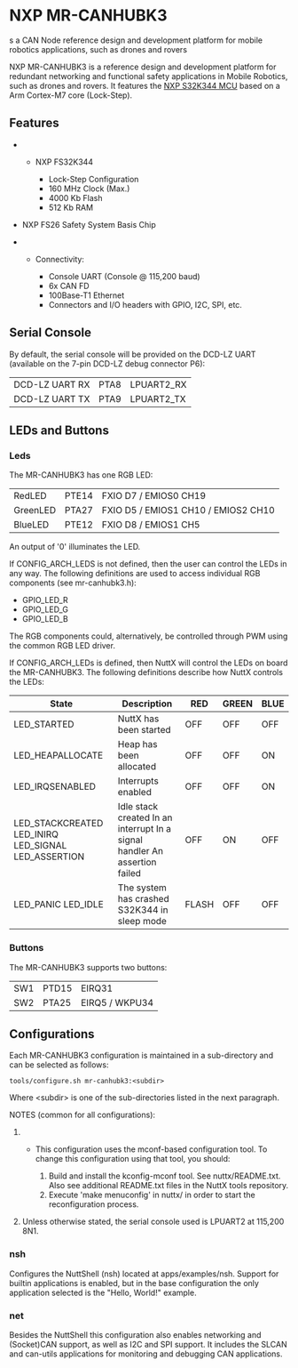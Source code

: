 # NXP MR-CANHUBK3

s a CAN Node reference design and development platform for mobile
robotics applications, such as drones and rovers

NXP MR-CANHUBK3 is a reference design and development platform for
redundant networking and functional safety applications in Mobile
Robotics, such as drones and rovers. It features the [NXP S32K344
MCU](https://www.nxp.com/products/processors-and-microcontrollers/s32-automotive-platform/s32k-general-purpose-mcus/s32k3-microcontrollers-for-general-purpose:S32K3)
based on a Arm Cortex-M7 core (Lock-Step).

## Features

  -   - NXP FS32K344
        
          - Lock-Step Configuration
          - 160 MHz Clock (Max.)
          - 4000 Kb Flash
          - 512 Kb RAM

  - NXP FS26 Safety System Basis Chip

  -   - Connectivity:
        
          - Console UART (Console @ 115,200 baud)
          - 6x CAN FD
          - 100Base-T1 Ethernet
          - Connectors and I/O headers with GPIO, I2C, SPI, etc.

## Serial Console

By default, the serial console will be provided on the DCD-LZ UART
(available on the 7-pin DCD-LZ debug connector P6):

|                |      |             |
| -------------- | ---- | ----------- |
| DCD-LZ UART RX | PTA8 | LPUART2\_RX |
| DCD-LZ UART TX | PTA9 | LPUART2\_TX |

## LEDs and Buttons

### Leds

The MR-CANHUBK3 has one RGB LED:

|          |       |                                     |
| -------- | ----- | ----------------------------------- |
| RedLED   | PTE14 | FXIO D7 / EMIOS0 CH19               |
| GreenLED | PTA27 | FXIO D5 / EMIOS1 CH10 / EMIOS2 CH10 |
| BlueLED  | PTE12 | FXIO D8 / EMIOS1 CH5                |

An output of '0' illuminates the LED.

If CONFIG\_ARCH\_LEDS is not defined, then the user can control the LEDs
in any way. The following definitions are used to access individual RGB
components (see mr-canhubk3.h):

  - GPIO\_LED\_R
  - GPIO\_LED\_G
  - GPIO\_LED\_B

The RGB components could, alternatively, be controlled through PWM using
the common RGB LED driver.

If CONFIG\_ARCH\_LEDs is defined, then NuttX will control the LEDs on
board the MR-CANHUBK3. The following definitions describe how NuttX
controls the LEDs:

| State                                                   | Description                                                                | RED   | GREEN | BLUE |
| ------------------------------------------------------- | -------------------------------------------------------------------------- | ----- | ----- | ---- |
| LED\_STARTED                                            | NuttX has been started                                                     | OFF   | OFF   | OFF  |
| LED\_HEAPALLOCATE                                       | Heap has been allocated                                                    | OFF   | OFF   | ON   |
| LED\_IRQSENABLED                                        | Interrupts enabled                                                         | OFF   | OFF   | ON   |
| LED\_STACKCREATED LED\_INIRQ LED\_SIGNAL LED\_ASSERTION | Idle stack created In an interrupt In a signal handler An assertion failed | OFF   | ON    | OFF  |
| LED\_PANIC LED\_IDLE                                    | The system has crashed S32K344 in sleep mode                               | FLASH | OFF   | OFF  |

### Buttons

The MR-CANHUBK3 supports two buttons:

|     |       |                |
| --- | ----- | -------------- |
| SW1 | PTD15 | EIRQ31         |
| SW2 | PTA25 | EIRQ5 / WKPU34 |

## Configurations

Each MR-CANHUBK3 configuration is maintained in a sub-directory and can
be selected as follows:

    tools/configure.sh mr-canhubk3:<subdir>

Where \<subdir\> is one of the sub-directories listed in the next
paragraph.

NOTES (common for all configurations):

1.    - This configuration uses the mconf-based configuration tool. To
        change this configuration using that tool, you should:
        
        1.  Build and install the kconfig-mconf tool. See
            nuttx/README.txt. Also see additional README.txt files in
            the NuttX tools repository.
        2.  Execute 'make menuconfig' in nuttx/ in order to start the
            reconfiguration process.

2.  Unless otherwise stated, the serial console used is LPUART2 at
    115,200 8N1.

### nsh

Configures the NuttShell (nsh) located at apps/examples/nsh. Support for
builtin applications is enabled, but in the base configuration the only
application selected is the "Hello, World\!" example.

### net

Besides the NuttShell this configuration also enables networking and
(Socket)CAN support, as well as I2C and SPI support. It includes the
SLCAN and can-utils applications for monitoring and debugging CAN
applications.
